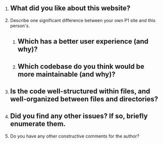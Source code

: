 1. What did you like about this website?
    - 
2. Describe one significant difference between your own P1 site and this person's.
    1. Which has a better user experience (and why)?
        - 
    2. Which codebase do you think would be more maintainable (and why)?
        -
3. Is the code well-structured within files, and well-organized between files and directories?
    -
4. Did you find any other issues? If so, briefly enumerate them.
    - 
5. Do you have any other constructive comments for the author?
